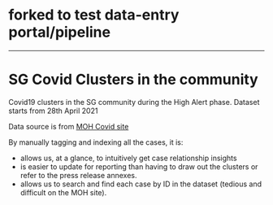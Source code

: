 # forked to test data-entry portal/pipeline
---
# SG Covid Clusters in the community

Covid19 clusters in the SG community during the High Alert phase. Dataset starts from 28th April 2021

Data source is from [MOH Covid site](https://www.moh.gov.sg/covid-19)

By manually tagging and indexing all the cases, it is:

* allows us, at a glance, to intuitively get case relationship insights
* is easier to update for reporting than having to draw out the clusters or refer to the press release annexes.
* allows us to search and find each case by ID in the dataset (tedious and difficult on the MOH site).
